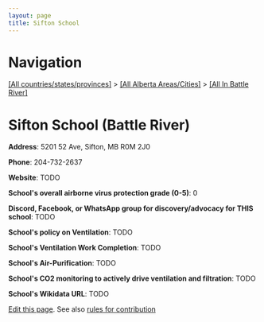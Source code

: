 ```yaml
---
layout: page
title: Sifton School
---
```

# Navigation

[[All countries/states/provinces]](../../..) > [[All Alberta Areas/Cities]](../..) > [[All In Battle River]](..)

# Sifton School (Battle River)

**Address**: 5201 52 Ave, Sifton, MB R0M 2J0

**Phone**: 204-732-2637

**Website**: TODO

**School's overall airborne virus protection grade (0-5)**: 0

**Discord, Facebook, or WhatsApp group for discovery/advocacy for THIS school**: TODO

**School's policy on Ventilation**: TODO

**School's Ventilation Work Completion**: TODO

**School's Air-Purification**: TODO

**School's CO2 monitoring to actively drive ventilation and filtration**: TODO

**School's Wikidata URL**: TODO


[Edit this page](https://github.com/ventilate-schools/AB/edit/main/./Battle_River/Sifton_School.md). See also [rules for contribution](../../../contribution-rules/)